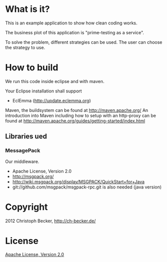 # What is it?

This is an example application to show how clean coding works.

The business plot of this application is "prime-testing as a service".

To solve the problem, different strategies can be used.
The user can choose the strategy to use.

# How to build

We run this code inside eclipse and with maven.

Your Eclipse installation shall support
 - EclEmma (http://update.eclemma.org)

Maven, the buildsystem can be found at http://maven.apache.org/
An introduction into Maven including how to setup with an http-proxy
can be found at http://maven.apache.org/guides/getting-started/index.html

## Libraries ued

### MessagePack

Our middleware.
 - Apache License, Version 2.0
 - http://msgpack.org/
 - http://wiki.msgpack.org/display/MSGPACK/QuickStart+for+Java
 - git://github.com/msgpack/msgpack-rpc.git is also needed (java version)
 
# Copyright

2012 Christoph Becker, http://ch-becker.de/

# License

[Apache License, Version 2.0](http://www.apache.org/licenses/LICENSE-2.0.html)
